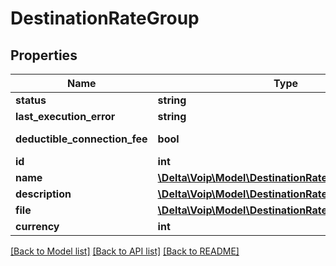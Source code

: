# DestinationRateGroup

## Properties
Name | Type | Description | Notes
------------ | ------------- | ------------- | -------------
**status** | **string** |  | [optional] 
**last_execution_error** | **string** |  | [optional] 
**deductible_connection_fee** | **bool** |  | [default to false]
**id** | **int** |  | [optional] 
**name** | [**\Delta\Voip\Model\DestinationRateGroupName**](DestinationRateGroupName.md) |  | [optional] 
**description** | [**\Delta\Voip\Model\DestinationRateGroupDescription**](DestinationRateGroupDescription.md) |  | [optional] 
**file** | [**\Delta\Voip\Model\DestinationRateGroupFile**](DestinationRateGroupFile.md) |  | [optional] 
**currency** | **int** |  | [optional] 

[[Back to Model list]](../README.md#documentation-for-models) [[Back to API list]](../README.md#documentation-for-api-endpoints) [[Back to README]](../README.md)


